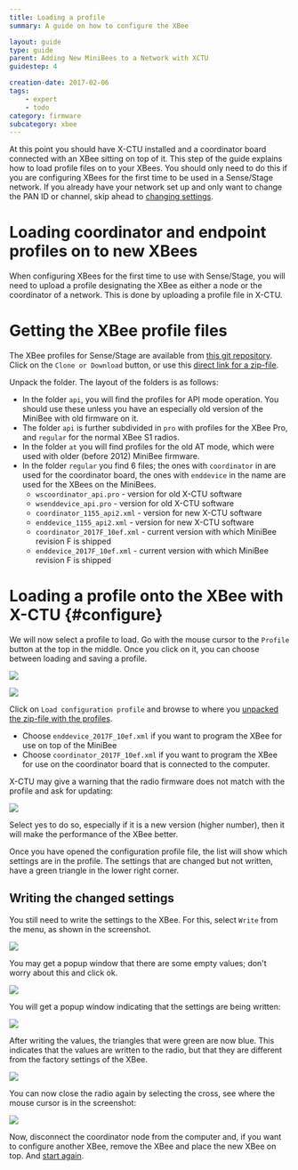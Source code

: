 ```yaml
---
title: Loading a profile
summary: A guide on how to configure the XBee

layout: guide
type: guide
parent: Adding New MiniBees to a Network with XCTU
guidestep: 4

creation-date: 2017-02-06
tags:
    - expert
    - todo
category: firmware
subcategory: xbee
---
```


At this point you should have X-CTU installed and a coordinator board connected with an XBee sitting on top of it. This step of the guide explains how to load profile files on to your XBees. You should only need to do this if you are configuring XBees for the first time to be used in a Sense/Stage network. If you already have your network set up and only want to change the PAN ID or channel, skip ahead to [changing settings](/sensestage-v1/adding-new-minibees-to-a-network-with-xctu/changing-settings).

# Loading coordinator and endpoint profiles on to new XBees

When configuring XBees for the first time to use with Sense/Stage, you will need to upload a profile designating the XBee as either a node or the coordinator of a network. This is done by uploading a profile file in X-CTU.

# Getting the XBee profile files

The XBee profiles for Sense/Stage are available from [this git repository](https://github.com/sensestage/ssdn_xbee). Click on the `Clone or Download` button, or use this [direct link for a zip-file](https://github.com/sensestage/ssdn_xbee/archive/master.zip).

Unpack the folder. The layout of the folders is as follows:

* In the folder `api`, you will find the profiles for API mode operation. You should use these unless you have an especially old version of the MiniBee with old firmware on it.
* The folder `api` is further subdivided in `pro` with profiles for the XBee Pro, and `regular` for the normal XBee S1 radios.
* In the folder `at` you will find profiles for the old AT mode, which were used with older (before 2012) MiniBee firmware.
* In the folder `regular` you find 6 files; the ones with `coordinator` in are used for the coordinator board, the ones with `enddevice` in the name are used for the XBees on the MiniBees.
    - `wscoordinator_api.pro` - version for old X-CTU software
    - `wsenddevice_api.pro` - version for old X-CTU software
    - `coordinator_1155_api2.xml` - version for new X-CTU software
    - `enddevice_1155_api2.xml` - version for new X-CTU software
    - `coordinator_2017F_10ef.xml` - current version with which MiniBee revision F is shipped
    - `enddevice_2017F_10ef.xml` - current version with which MiniBee revision F is shipped

# Loading a profile onto the XBee with X-CTU {#configure}


We will now select a profile to load. Go with the mouse cursor to the `Profile` button at the top in the middle. Once you click on it, you can choose between loading and saving a profile.

![](/img/x-ctu-select-profile.png)

![](/img/x-ctu-load-profile.png)

Click on `Load configuration profile` and browse to where you [unpacked the zip-file with the profiles](#profiles).

* Choose `enddevice_2017F_10ef.xml` if you want to program the XBee for use on top of the MiniBee
* Choose `coordinator_2017F_10ef.xml` if you want to program the XBee for use on the coordinator board that is connected to the computer.

X-CTU may give a warning that the radio firmware does not match with the profile and ask for updating:

![](/img/x-ctu-update-radio-firmware.png)

Select yes to do so, especially if it is a new version (higher number), then it will make the performance of the XBee better.

Once you have opened the configuration profile file, the list will show which settings are in the profile. The settings that are changed but not written, have a green triangle in the lower right corner.

## Writing the changed settings

You still need to write the settings to the XBee. For this, select `Write` from the menu, as shown in the screenshot.

![](/img/x-ctu-select-write-settings.png)

You may get a popup window that there are some empty values; don't worry about this and click ok.

![](/img/x-ctu-warning-empty-values.png)

You will get a popup window indicating that the settings are being written:

![](/img/x-ctu-writing-values.png)

After writing the values, the triangles that were green are now blue. This indicates that the values are written to the radio, but that they are different from the factory settings of the XBee.

![](/img/x-ctu-radio-settings.png)

You can now close the radio again by selecting the cross, see where the mouse cursor is in the screenshot:

![](/img/x-ctu-close-radio.png)

Now, disconnect the coordinator node from the computer and, if you want to configure another XBee, remove the XBee and place the new XBee on top. And [start again](#configure).
